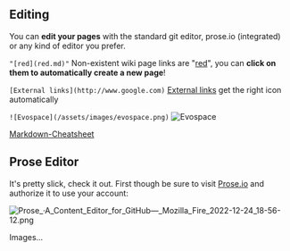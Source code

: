 
## Editing

You can **edit your pages** with the standard git editor, prose.io (integrated) or any kind of editor you prefer.

`"[red](red.md)"`
Non-existent wiki page links are "[red](red.md)", you can **click on them to automatically create a new page**!

`[External links](http://www.google.com)`
[External links](http://www.google.com) get the right icon automatically

`![Evospace](/assets/images/evospace.png)`
![Evospace](/assets/images/evospace.png)

[Markdown-Cheatsheet](https://github.com/adam-p/markdown-here/wiki/Markdown-Cheatsheet)

## Prose Editor

It's pretty slick, check it out. First though be sure to visit [Prose.io](http://prose.io/) and authorize it to use your account:

![Prose_·_A_Content_Editor_for_GitHub_—_Mozilla_Fire_2022-12-24_18-56-12.png]({{site.baseurl}}/wiki/Prose_·_A_Content_Editor_for_GitHub_—_Mozilla_Fire_2022-12-24_18-56-12.png)


Images...

